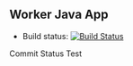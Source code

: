 ## Worker Java App

- Build status: [![Build Status](http://34.65.15.104:8080/buildStatus/icon?job=instavote%2Fworker-build)](http://34.65.15.104:8080/job/instavote/job/worker-build/)

Commit Status Test
